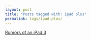 ```yaml
---
layout: post
title: "Posts tagged with: ipad plus"
permalink: tags/ipad-plus/
---
```

[Rumors of an iPad 3](/2011/08/rumors-of-ipad-3)
